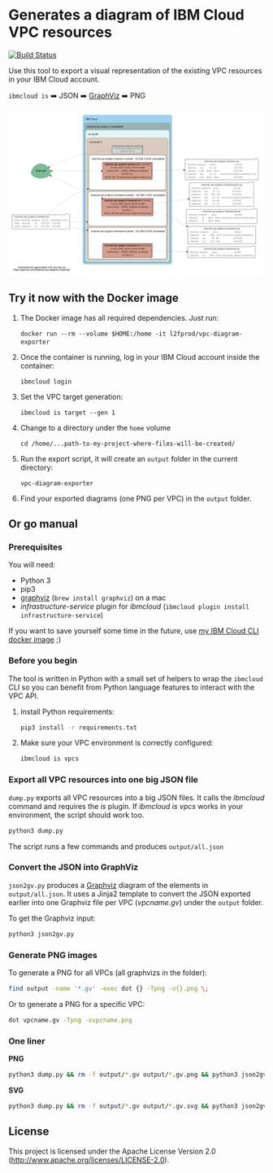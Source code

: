 # Generates a diagram of IBM Cloud VPC resources

[![Build Status](https://travis-ci.org/l2fprod/vpc-diagram-exporter.svg?branch=master)](https://travis-ci.org/l2fprod/vpc-diagram-exporter)

Use this tool to export a visual representation of the existing VPC resources in your IBM Cloud account.

`ibmcloud is` :arrow_right: JSON :arrow_right: [GraphViz](https://www.graphviz.org/) :arrow_right: PNG

![VPC diagram](example.png)

## Try it now with the Docker image

1. The Docker image has all required dependencies. Just run:
   ```
   docker run --rm --volume $HOME:/home -it l2fprod/vpc-diagram-exporter
   ```
1. Once the container is running, log in your IBM Cloud account inside the container:
   ```
   ibmcloud login
   ```
1. Set the VPC target generation:
   ```
   ibmcloud is target --gen 1
   ```
1. Change to a directory under the `home` volume
   ```
   cd /home/...path-to-my-project-where-files-will-be-created/
   ```
1. Run the export script, it will create an `output` folder in the current directory:
   ```
   vpc-diagram-exporter
   ```
1. Find your exported diagrams (one PNG per VPC) in the `output` folder.

## Or go manual

### Prerequisites

You will need:

* Python 3
* pip3
* [graphviz](https://www.graphviz.org/) (`brew install graphviz`) on a mac
* *infrastructure-service* plugin for *ibmcloud* (`ibmcloud plugin install infrastructure-service`)

If you want to save yourself some time in the future, use [my IBM Cloud CLI docker image](https://github.com/l2fprod/bxshell) ;)

### Before you begin

The tool is written in Python with a small set of helpers to wrap the `ibmcloud` CLI so you can benefit from Python language features to interact with the VPC API.

1. Install Python requirements:

   ```sh
   pip3 install -r requirements.txt
   ```

1. Make sure your VPC environment is correctly configured:

   ```sh
   ibmcloud is vpcs
   ```

### Export all VPC resources into one big JSON file

`dump.py` exports all VPC resources into a big JSON files. It calls the *ibmcloud* command and requires the *is* plugin. If *ibmcloud is vpcs* works in your environment, the script should work too.

   ```sh
   python3 dump.py
   ```

The script runs a few commands and produces `output/all.json`

### Convert the JSON into GraphViz

`json2gv.py` produces a [Graphviz](https://www.graphviz.org/) diagram of the elements in `output/all.json`. It uses a Jinja2 template to convert the JSON exported earlier into one Graphviz file per VPC (*vpcname.gv*) under the `output` folder.

To get the Graphviz input:

   ```sh
   python3 json2gv.py
   ```

### Generate PNG images

To generate a PNG for all VPCs (all graphvizs in the folder):

   ```sh
   find output -name '*.gv' -exec dot {} -Tpng -o{}.png \;
   ```

Or to generate a PNG for a specific VPC:

   ```sh
   dot vpcname.gv -Tpng -ovpcname.png
   ```

### One liner

**PNG**

   ```sh
   python3 dump.py && rm -f output/*.gv output/*.gv.png && python3 json2gv.py && find output -name '*.gv' -exec dot {} -Tpng -o{}.png \;
   ```

**SVG**

   ```sh
   python3 dump.py && rm -f output/*.gv output/*.gv.svg && python3 json2gv.py && find output -name '*.gv' -exec dot {} -Tsvg -o{}.svg \;
   ```

## License

This project is licensed under the Apache License Version 2.0 (http://www.apache.org/licenses/LICENSE-2.0).
